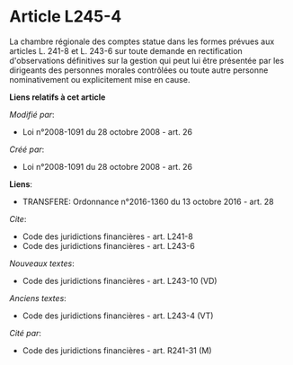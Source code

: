 # Article L245-4

La chambre régionale des comptes statue dans les formes prévues aux articles L. 241-8 et L. 243-6 sur toute demande en
rectification d'observations définitives sur la gestion qui peut lui être présentée par les dirigeants des personnes morales
contrôlées ou toute autre personne nominativement ou explicitement mise en cause.

**Liens relatifs à cet article**

_Modifié par_:

  - Loi n°2008-1091 du 28 octobre 2008 - art. 26

_Créé par_:

  - Loi n°2008-1091 du 28 octobre 2008 - art. 26

**Liens**:

  - TRANSFERE: Ordonnance n°2016-1360 du 13 octobre 2016 - art. 28

_Cite_:

  - Code des juridictions financières - art. L241-8
  - Code des juridictions financières - art. L243-6

_Nouveaux textes_:

  - Code des juridictions financières - art. L243-10 (VD)

_Anciens textes_:

  - Code des juridictions financières - art. L243-4 (VT)

_Cité par_:

  - Code des juridictions financières - art. R241-31 (M)
